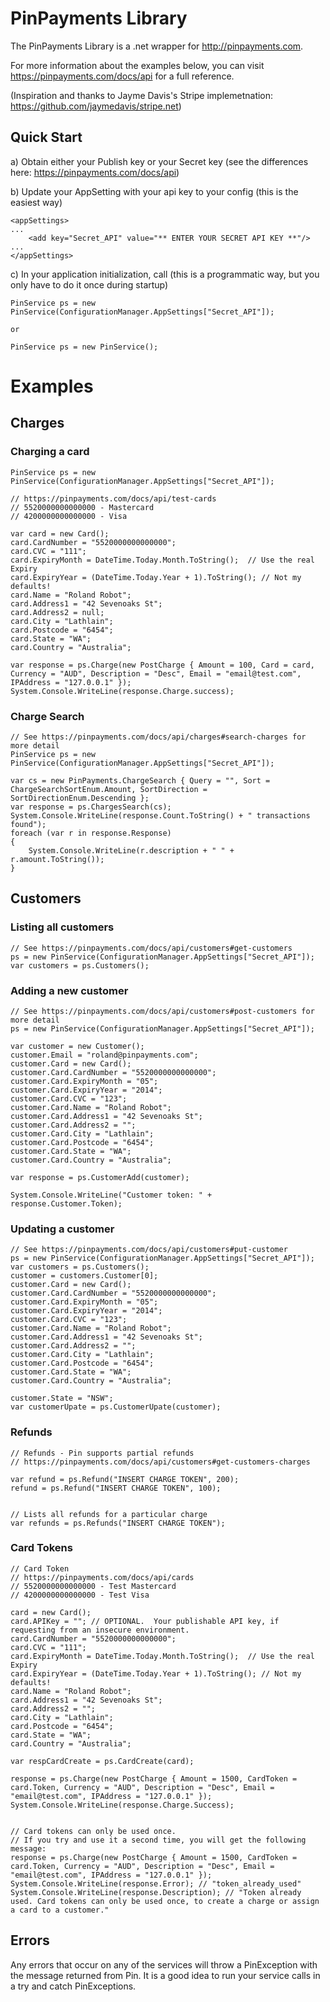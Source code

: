 PinPayments Library
==========

The PinPayments Library is a .net wrapper for http://pinpayments.com. 

For more information about the examples below, you can visit https://pinpayments.com/docs/api for a full reference.

(Inspiration and thanks to Jayme Davis's Stripe implemetnation:  https://github.com/jaymedavis/stripe.net)

Quick Start
-----------

a) Obtain either your Publish key or your Secret key (see the differences here: https://pinpayments.com/docs/api)

b) Update your AppSetting with your api key to your config (this is the easiest way)

	<appSettings>
	...
		<add key="Secret_API" value="** ENTER YOUR SECRET API KEY **"/>
	...
	</appSettings>

	
c) In your application initialization, call (this is a programmatic way, but you only have to do it once during startup)

	PinService ps = new PinService(ConfigurationManager.AppSettings["Secret_API"]);

	or
	
	PinService ps = new PinService();
	
	
Examples
========

Charges
-----

### Charging a card

	PinService ps = new PinService(ConfigurationManager.AppSettings["Secret_API"]);

	// https://pinpayments.com/docs/api/test-cards
	// 5520000000000000 - Mastercard
	// 4200000000000000 - Visa

	var card = new Card();
	card.CardNumber = "5520000000000000";
	card.CVC = "111";
	card.ExpiryMonth = DateTime.Today.Month.ToString();  // Use the real Expiry
	card.ExpiryYear = (DateTime.Today.Year + 1).ToString(); // Not my defaults!
	card.Name = "Roland Robot";
	card.Address1 = "42 Sevenoaks St";
	card.Address2 = null;
	card.City = "Lathlain";
	card.Postcode = "6454";
	card.State = "WA";
	card.Country = "Australia";

    var response = ps.Charge(new PostCharge { Amount = 100, Card = card, Currency = "AUD", Description = "Desc", Email = "email@test.com", IPAddress = "127.0.0.1" });
	System.Console.WriteLine(response.Charge.success);

	
### Charge Search

	// See https://pinpayments.com/docs/api/charges#search-charges for more detail
    PinService ps = new PinService(ConfigurationManager.AppSettings["Secret_API"]);

    var cs = new PinPayments.ChargeSearch { Query = "", Sort = ChargeSearchSortEnum.Amount, SortDirection = SortDirectionEnum.Descending };
    var response = ps.ChargesSearch(cs);
    System.Console.WriteLine(response.Count.ToString() + " transactions found");
    foreach (var r in response.Response)
    {
        System.Console.WriteLine(r.description + " " + r.amount.ToString());
    }
	
	
Customers
-----

### Listing all customers
    // See https://pinpayments.com/docs/api/customers#get-customers
    ps = new PinService(ConfigurationManager.AppSettings["Secret_API"]);
    var customers = ps.Customers();
	
	
### Adding a new customer
	
    // See https://pinpayments.com/docs/api/customers#post-customers for more detail
    ps = new PinService(ConfigurationManager.AppSettings["Secret_API"]);

    var customer = new Customer();
    customer.Email = "roland@pinpayments.com";
    customer.Card = new Card();
    customer.Card.CardNumber = "5520000000000000";
    customer.Card.ExpiryMonth = "05";
    customer.Card.ExpiryYear = "2014";
    customer.Card.CVC = "123";
    customer.Card.Name = "Roland Robot";
    customer.Card.Address1 = "42 Sevenoaks St";
    customer.Card.Address2 = "";
    customer.Card.City = "Lathlain";
    customer.Card.Postcode = "6454";
    customer.Card.State = "WA";
    customer.Card.Country = "Australia";

    var response = ps.CustomerAdd(customer);

    System.Console.WriteLine("Customer token: " + response.Customer.Token);

	
### Updating a customer

    // See https://pinpayments.com/docs/api/customers#put-customer
    ps = new PinService(ConfigurationManager.AppSettings["Secret_API"]);
    var customers = ps.Customers();
    customer = customers.Customer[0];
    customer.Card = new Card();
    customer.Card.CardNumber = "5520000000000000";
    customer.Card.ExpiryMonth = "05";
    customer.Card.ExpiryYear = "2014";
    customer.Card.CVC = "123";
    customer.Card.Name = "Roland Robot";
    customer.Card.Address1 = "42 Sevenoaks St";
    customer.Card.Address2 = "";
    customer.Card.City = "Lathlain";
    customer.Card.Postcode = "6454";
    customer.Card.State = "WA";
    customer.Card.Country = "Australia";

    customer.State = "NSW";
    var customerUpate = ps.CustomerUpate(customer);            


### Refunds

    // Refunds - Pin supports partial refunds
    // https://pinpayments.com/docs/api/customers#get-customers-charges

    var refund = ps.Refund("INSERT CHARGE TOKEN", 200);
    refund = ps.Refund("INSERT CHARGE TOKEN", 100);

	
	// Lists all refunds for a particular charge
    var refunds = ps.Refunds("INSERT CHARGE TOKEN");
	
	
### Card Tokens

    // Card Token
    // https://pinpayments.com/docs/api/cards
    // 5520000000000000 - Test Mastercard
    // 4200000000000000 - Test Visa

    card = new Card();
    card.APIKey = ""; // OPTIONAL.  Your publishable API key, if requesting from an insecure environment.
    card.CardNumber = "5520000000000000";
    card.CVC = "111";
    card.ExpiryMonth = DateTime.Today.Month.ToString();  // Use the real Expiry
    card.ExpiryYear = (DateTime.Today.Year + 1).ToString(); // Not my defaults!
    card.Name = "Roland Robot";
    card.Address1 = "42 Sevenoaks St";
    card.Address2 = "";
    card.City = "Lathlain";
    card.Postcode = "6454";
    card.State = "WA";
    card.Country = "Australia";

    var respCardCreate = ps.CardCreate(card);

    response = ps.Charge(new PostCharge { Amount = 1500, CardToken = card.Token, Currency = "AUD", Description = "Desc", Email = "email@test.com", IPAddress = "127.0.0.1" });
    System.Console.WriteLine(response.Charge.Success);	
	
	
    // Card tokens can only be used once.
    // If you try and use it a second time, you will get the following message:
    response = ps.Charge(new PostCharge { Amount = 1500, CardToken = card.Token, Currency = "AUD", Description = "Desc", Email = "email@test.com", IPAddress = "127.0.0.1" });
    System.Console.WriteLine(response.Error); // "token_already_used"
    System.Console.WriteLine(response.Description); // "Token already used. Card tokens can only be used once, to create a charge or assign a card to a customer."
	
	
	
Errors
------

Any errors that occur on any of the services will throw a PinException with the message returned from Pin. It is a good idea to run your service calls in a try and catch PinExceptions.

